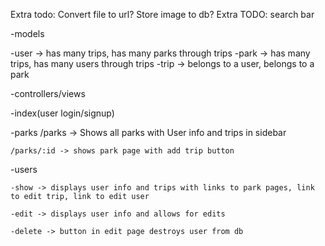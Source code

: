 Extra todo: Convert file to url? Store image to db? 
Extra TODO: search bar

-models

  -user -> has many trips, has many parks through trips
  -park -> has many trips, has many users through trips
  -trip -> belongs to a user, belongs to a park


-controllers/views

  -index(user login/signup)

  -parks
    /parks -> Shows all parks with User info and trips in sidebar

    /parks/:id -> shows park page with add trip button

  -users

    -show -> displays user info and trips with links to park pages, link to edit trip, link to edit user

    -edit -> displays user info and allows for edits

    -delete -> button in edit page destroys user from db
